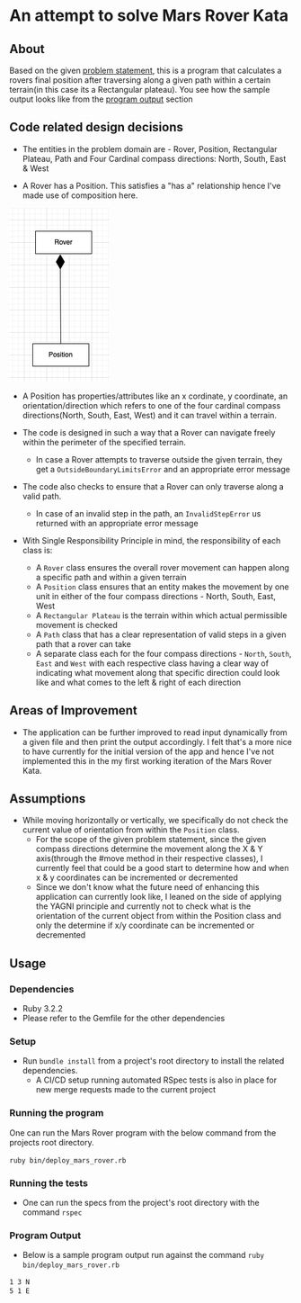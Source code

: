 # An attempt to solve Mars Rover Kata

## About

Based on the given [problem statement](https://github.com/boddhisattva/mars_rover/blob/main/problem_statement.md), this is a program that calculates a rovers final position after traversing along a given path within a certain terrain(in this case its a Rectangular plateau). You see how the sample output looks like from the [program output](https://github.com/boddhisattva/mars_rover/blob/master/README.md#program-output) section


## Code related design decisions

* The entities in the problem domain are - Rover, Position, Rectangular Plateau, Path and Four Cardinal compass directions: North, South, East & West

* A Rover has a Position. This satisfies a "has a" relationship hence I've made use of composition here.

![Composition](images/rover_has_a_position.png)

* A Position has properties/attributes like an x cordinate, y coordinate, an orientation/direction which refers to one of the four cardinal compass directions(North, South, East, West) and it can travel within a terrain.

* The code is designed in such a way that a Rover can navigate freely within the perimeter of the specified terrain.
  * In case a Rover attempts to traverse outside the given terrain, they get a `OutsideBoundaryLimitsError` and an appropriate error message

* The code also checks to ensure that a Rover can only traverse along a valid path.
  * In case of an invalid step in the path, an `InvalidStepError` us returned with an appropriate error message

* With Single Responsibility Principle in mind, the responsibility of each class is:
  * A `Rover` class ensures the overall rover movement can happen along a specific path and within a given terrain
  * A `Position` class ensures that an entity makes the movement by one unit in either of the four compass directions - North, South, East, West
  * A `Rectangular Plateau` is the terrain within which actual permissible movement is checked
  * A `Path` class that has a clear representation of valid steps in a given path that a rover can take
  * A separate class each for the four compass directions - `North`, `South`, `East` and `West` with each respective class having a clear way of indicating what movement along that specific direction could look like and what comes to the left & right of each direction

## Areas of Improvement

* The application can be further improved to read input dynamically from a given file and then print the output accordingly. I felt that's a more nice to have currently for the initial version of the app and hence I've not implemented this in the my first working iteration of the Mars Rover Kata.


## Assumptions

* While moving horizontally or vertically, we specifically do not check the current value of orientation from within the `Position` class.
  * For the scope of the given problem statement, since the given compass directions
  determine the movement along the X & Y axis(through the #move method in their respective classes), I currently feel that could be a good start to determine how and when x & y coordinates can be incremented or decremented
  * Since we don't know what the future need of enhancing this application can currently look like, I leaned on the side of applying the YAGNI principle and currently not to check what is the orientation of the current object from within the Position class and only the determine if x/y coordinate can be incremented or
  decremented



## Usage

### Dependencies
* Ruby 3.2.2
* Please refer to the Gemfile for the other dependencies

### Setup
* Run `bundle install` from a project's root directory to install the related dependencies.
  * A CI/CD setup running automated RSpec tests is also in place for new merge requests made to the current project

### Running the program
One can run the Mars Rover program with the below command from the projects root directory.

`ruby bin/deploy_mars_rover.rb`

### Running the tests
* One can run the specs from the project's root directory with the command `rspec`

### Program Output

* Below is a sample program output run against the command `ruby bin/deploy_mars_rover.rb`

```
1 3 N
5 1 E
```





